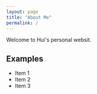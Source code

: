 ```yaml
---
layout: page
title: "About Me"
permalink: /
---
```


Welcome to Hui's personal websit.

## Examples
- Item 1
- Item 2
- Item 3
